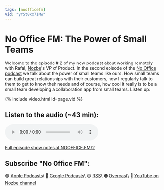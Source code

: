 ```yaml
---
tags: [noofficefm]
vid: "yYSt8xx7IMw"
---
```


# No Office FM: The Power of Small Teams

Welcome to the episode # 2 of my new podcast about working remotely with Rafal, [Nozbe][n]'s VP of Product. In the second episode of the [No Office podcast](/tag/noofficefm) we talk about the power of small teams like ours. How small teams can build great relationships with their customers, how I regularly talk to them to get to know their needs and of course, how cool it really is to be a small team developing a collaboration app from small teams. Listen up:

{% include video.html id=page.vid %}

<!--More-->

## Listen to the audio (~43 min):

<audio controls>
<source src="https://media.transistor.fm/ba282cd0.mp3" type="audio/mpeg">
</audio>



[Full episode show notes at NOOFFICE.FM/2](https://nooffice.fm/2)

## Subscribe "No Office FM":

🟣 [Apple Podcasts](https://podcasts.apple.com/podcast/no-office/id1527466890)\\
🔵 [Google Podcasts](https://podcasts.google.com/feed/aHR0cHM6Ly9mZWVkcy50cmFuc2lzdG9yLmZtL25vb2ZmaWNl)\\
🟡 [RSS](https://nozbe.com/nooffice.rss)\\
🟠 [Overcast](https://overcast.fm/itunes1527466890/no-office)\\
🔴 [YouTube on Nozbe channel](https://youtube.com/NozbeCom)

[n]: https://nozbe.com/